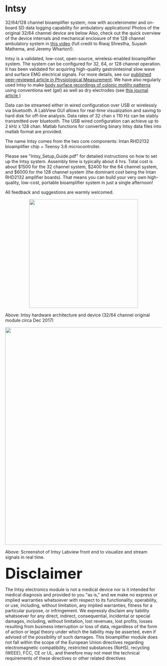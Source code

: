 # Intsy
32/64/128 channel bioamplifier system, now with accelerometer and on-board SD data logging capability for ambulatory applications! Photos of the original 32/64 channel device are below Also, check out the quick overview of the device internals and mechanical enclosure of the 128 channel ambulatory system in <a href =  "https://www.youtube.com/watch?v=RvYDtEdVOBU&feature=youtu.be">this video</a> (full credit to Riwaj Shrestha, Suyash Mathema, and Jeremy Wharton!).

Intsy is a validated, low-cost, open-source, wireless-enabled bioamplifier system.  The system can be configured for 32, 64, or 128 channel operation.  It has been validated for acquiring high-quality gastrointesinal slow wave and surface EMG electrical signals.  For more details, see our <a href =  "http://iopscience.iop.org/article/10.1088/1361-6579/aaad51">published peer-reviewed article in Physiological Measurement</a>. We have also regularly used Intsy to make <a href = "https://ieeexplore.ieee.org/abstract/document/8839813"> body surface recordings of colonic motilty patterns</a> using  conventiona wet (gel) as well as dry electrodes (see <a  href = "https://link.springer.com/article/10.1007/s10439-023-03137-w"> this journal article  </a>) 

Data can be streamed either in wired configuration over USB or wirelessly via bluetooth.  A LabView GUI allows for real-time visualization and saving to hard disk for off-line analysis.  Data rates of 32 chan x 110 Hz can be stably transmitted over bluetooth.  The USB wired configuration can achieve up to 2 kHz x 128 chan.  Matlab functions for converting binary Intsy data files into matlab format are provided.

The name Intsy comes from the two core components: Intan RHD2132 bioamplifier chip + Teensy 3.6 microcontroller.

Please see "Intsy_Setup_Guide.pdf" for detailed instructions on how to set up the Intsy system. Assembly time is typically about 4 hrs.  Total cost is about $1500 for the 32 channel system,  $2400 for the 64 channel system, and $6000 for the 128 channel system (the dominant cost being the Intan RHD2132 amplifier boards).  That means  you can build your very own high-quality, low-cost, portable bioamplifier system in just a single afternoon!

All feedback and suggestions are warmly welcomed. 

<p align="center">
  <img src="SystemOverview_v1_300dpi.png" width="350"/>
</p>
Above: Intsy hardware architecture and device (32/64 channel original module circa Dec 2017)




<p align="center">
  <img src="SW_Intsy_screenshot.png" width="700"/>
</p>
Above: Screenshot of Intsy Labview front end to visualize and stream signals in real time.


<p></p>
<p><font size="16"><b>Disclaimer</b></font></p>
The Intsy electronics module is not a medical device nor is it intended for medical diagnosis and provided to you "as is," and we make no express or implied warranties whatsoever with respect to its functionality, operability, or use, including, without limitation, any implied warranties, fitness for a particular purpose, or infringement. We expressly disclaim any liability whatsoever for any direct, indirect, consequential, incidental or special damages, including, without limitation, lost revenues, lost profits, losses resulting from business interruption or loss of data, regardless of the form of action or legal theory under which the liability may be asserted, even if advised of the possibility of such damages. This bioamplifier module does not fall within the scope of the European Union directives regarding electromagnetic compatibility, restricted substances (RoHS), recycling (WEEE), FCC, CE or UL, and therefore may not meet the technical requirements of these directives or other related directives
